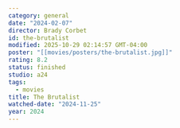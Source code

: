 ```yaml
---
category: general
date: "2024-02-07"
director: Brady Corbet
id: the-brutalist
modified: 2025-10-29 02:14:57 GMT-04:00
poster: "[[movies/posters/the-brutalist.jpg]]"
rating: 8.2
status: finished
studio: a24
tags:
  - movies
title: The Brutalist
watched-date: "2024-11-25"
year: 2024
---
```

